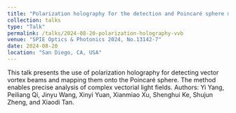 ```yaml
---
title: "Polarization holography for the detection and Poincaré sphere mapping of vector vortex beams"
collection: talks
type: "Talk"
permalink: /talks/2024-08-20-polarization-holography-vvb
venue: "SPIE Optics & Photonics 2024, No.13142-7"
date: 2024-08-20
location: "San Diego, CA, USA"
---
```


This talk presents the use of polarization holography for detecting vector vortex beams and mapping them onto the Poincaré sphere. The method enables precise analysis of complex vectorial light fields. Authors: Yi Yang, Peiliang Qi, Jinyu Wang, Xinyi Yuan, Xianmiao Xu, Shenghui Ke, Shujun Zheng, and Xiaodi Tan.
